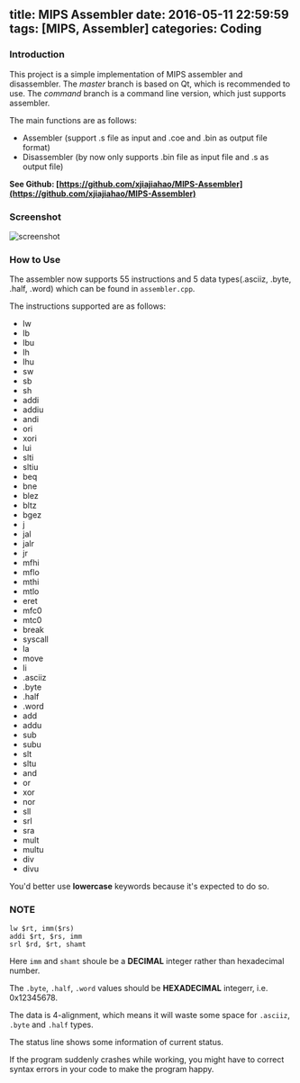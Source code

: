 title: MIPS Assembler
date: 2016-05-11 22:59:59
tags: [MIPS, Assembler]
categories: Coding
---
### Introduction
This project is a simple implementation of MIPS assembler and disassembler. The *master* branch is based on Qt, which is recommended to use. The *command* branch is a command line version, which just supports assembler.  

The main functions are as follows:

* Assembler (support .s file as input and .coe and .bin as output file format)
* Disassembler (by now only supports .bin file as input file and .s as output file)

**See Github: [https://github.com/xjiajiahao/MIPS-Assembler](https://github.com/xjiajiahao/MIPS-Assembler)**
<!--more-->
### Screenshot
![screenshot](http://xjiajiahao.github.io/images/MIPS_Assembler_demo.png)

### How to Use
The assembler now supports 55 instructions and 5 data types(.asciiz, .byte, .half, .word) which can be found in `assembler.cpp`.  

The instructions supported are as follows:

* lw
* lb
* lbu
* lh
* lhu
* sw
* sb
* sh
* addi
* addiu
* andi
* ori
* xori
* lui
* slti
* sltiu
* beq
* bne
* blez
* bltz
* bgez
* j
* jal
* jalr
* jr
* mfhi
* mflo
* mthi
* mtlo
* eret
* mfc0
* mtc0
* break
* syscall
* la
* move
* li
* .asciiz
* .byte
* .half
* .word
* add
* addu
* sub
* subu
* slt
* sltu
* and
* or
* xor
* nor
* sll
* srl
* sra
* mult
* multu
* div
* divu

You'd better use **lowercase** keywords because it's expected to do so.

### NOTE
`lw $rt, imm($rs)`  
`addi $rt, $rs, imm`  
`srl $rd, $rt, shamt`  

Here `imm` and `shamt` shoule be a **DECIMAL** integer rather than hexadecimal number.

The `.byte`, `.half`, `.word` values should be **HEXADECIMAL** integerr, i.e. 0x12345678.

The data is 4-alignment, which means it will waste some space for `.asciiz`, `.byte` and `.half` types.

The status line shows some information of current status.

If the program suddenly crashes while working, you might have to correct syntax errors in your code to make the program happy.
